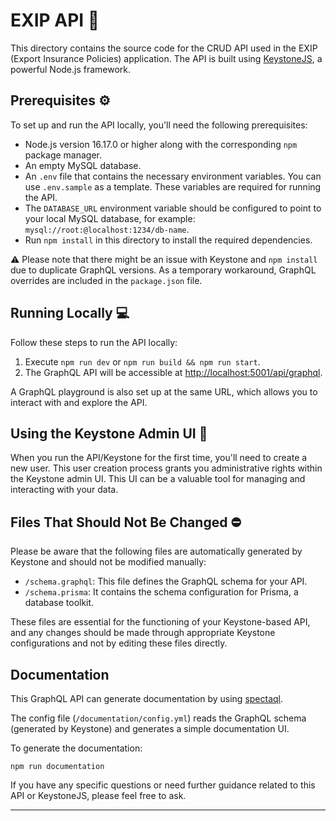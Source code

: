 # EXIP API :file_folder:

This directory contains the source code for the CRUD API used in the EXIP (Export Insurance Policies) application. The API is built using [KeystoneJS](https://keystonejs.com/), a powerful Node.js framework.

## Prerequisites :gear:

To set up and run the API locally, you'll need the following prerequisites:

- Node.js version 16.17.0 or higher along with the corresponding `npm` package manager.
- An empty MySQL database.
- An `.env` file that contains the necessary environment variables. You can use `.env.sample` as a template. These variables are required for running the API.
- The `DATABASE_URL` environment variable should be configured to point to your local MySQL database, for example: `mysql://root:@localhost:1234/db-name`.
- Run `npm install` in this directory to install the required dependencies.

:warning: Please note that there might be an issue with Keystone and `npm install` due to duplicate GraphQL versions. As a temporary workaround, GraphQL overrides are included in the `package.json` file.

## Running Locally :computer:

Follow these steps to run the API locally:

1. Execute `npm run dev` or `npm run build && npm run start`.
2. The GraphQL API will be accessible at [http://localhost:5001/api/graphql](http://localhost:5001/api/graphql).

A GraphQL playground is also set up at the same URL, which allows you to interact with and explore the API.

## Using the Keystone Admin UI :rocket:

When you run the API/Keystone for the first time, you'll need to create a new user. This user creation process grants you administrative rights within the Keystone admin UI. This UI can be a valuable tool for managing and interacting with your data.

## Files That Should Not Be Changed :no_entry:

Please be aware that the following files are automatically generated by Keystone and should not be modified manually:

- `/schema.graphql`: This file defines the GraphQL schema for your API.
- `/schema.prisma`: It contains the schema configuration for Prisma, a database toolkit.

These files are essential for the functioning of your Keystone-based API, and any changes should be made through appropriate Keystone configurations and not by editing these files directly.

## Documentation

This GraphQL API can generate documentation by using [spectaql](https://github.com/anvilco/spectaql).

The config file (`/documentation/config.yml`) reads the GraphQL schema (generated by Keystone) and generates a simple documentation UI.

To generate the documentation:

```shell
npm run documentation
```

If you have any specific questions or need further guidance related to this API or KeystoneJS, please feel free to ask.

---
